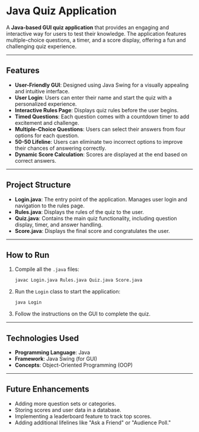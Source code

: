 # **Java Quiz Application**

A **Java-based GUI quiz application** that provides an engaging and interactive way for users to test their knowledge. The application features multiple-choice questions, a timer, and a score display, offering a fun and challenging quiz experience.

---

## **Features**
- **User-Friendly GUI**: Designed using Java Swing for a visually appealing and intuitive interface.
- **User Login**: Users can enter their name and start the quiz with a personalized experience.
- **Interactive Rules Page**: Displays quiz rules before the user begins.
- **Timed Questions**: Each question comes with a countdown timer to add excitement and challenge.
- **Multiple-Choice Questions**: Users can select their answers from four options for each question.
- **50-50 Lifeline**: Users can eliminate two incorrect options to improve their chances of answering correctly.
- **Dynamic Score Calculation**: Scores are displayed at the end based on correct answers.

---

## **Project Structure**
- **Login.java**: The entry point of the application. Manages user login and navigation to the rules page.
- **Rules.java**: Displays the rules of the quiz to the user.
- **Quiz.java**: Contains the main quiz functionality, including question display, timer, and answer handling.
- **Score.java**: Displays the final score and congratulates the user.

---

## **How to Run**
1. Compile all the `.java` files:
   ```bash
   javac Login.java Rules.java Quiz.java Score.java
   ```
2. Run the `Login` class to start the application:
   ```bash
   java Login
   ```
3. Follow the instructions on the GUI to complete the quiz.

---

## **Technologies Used**
- **Programming Language**: Java
- **Framework**: Java Swing (for GUI)
- **Concepts**: Object-Oriented Programming (OOP)

---

## **Future Enhancements**
- Adding more question sets or categories.
- Storing scores and user data in a database.
- Implementing a leaderboard feature to track top scores.
- Adding additional lifelines like "Ask a Friend" or "Audience Poll."

